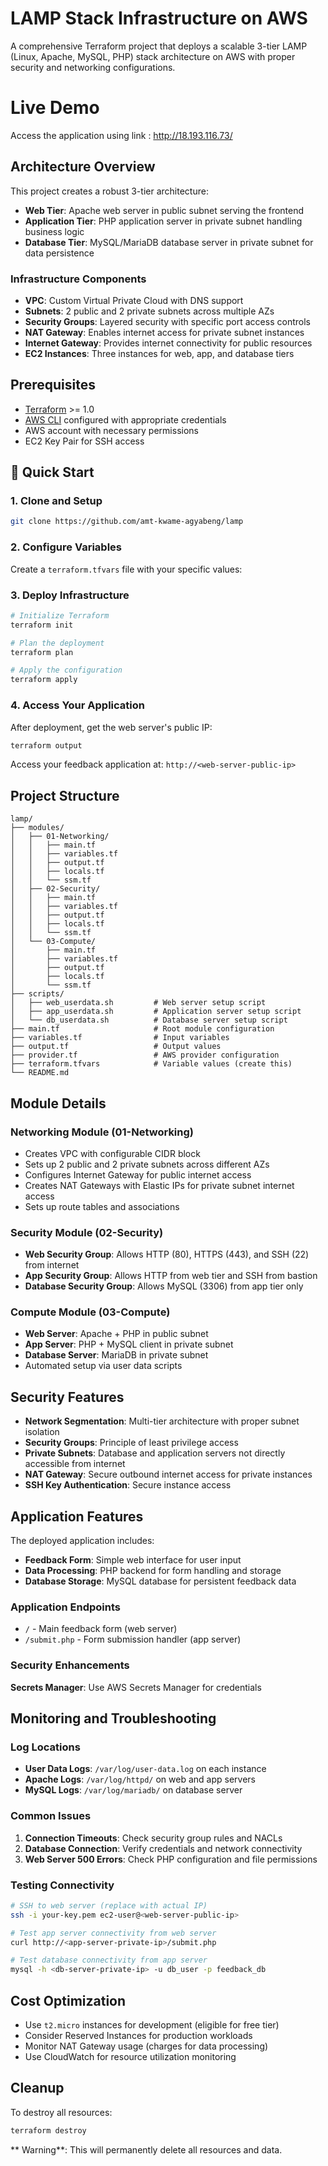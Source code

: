 # LAMP Stack Infrastructure on AWS

A comprehensive Terraform project that deploys a scalable 3-tier LAMP (Linux, Apache, MySQL, PHP) stack architecture on AWS with proper security and networking configurations.

# Live Demo
Access the application using link : http://18.193.116.73/

##  Architecture Overview

This project creates a robust 3-tier architecture:

- **Web Tier**: Apache web server in public subnet serving the frontend
- **Application Tier**: PHP application server in private subnet handling business logic
- **Database Tier**: MySQL/MariaDB database server in private subnet for data persistence

### Infrastructure Components

- **VPC**: Custom Virtual Private Cloud with DNS support
- **Subnets**: 2 public and 2 private subnets across multiple AZs
- **Security Groups**: Layered security with specific port access controls
- **NAT Gateway**: Enables internet access for private subnet instances
- **Internet Gateway**: Provides internet connectivity for public resources
- **EC2 Instances**: Three instances for web, app, and database tiers

## Prerequisites

- [Terraform](https://www.terraform.io/downloads.html) >= 1.0
- [AWS CLI](https://aws.amazon.com/cli/) configured with appropriate credentials
- AWS account with necessary permissions
- EC2 Key Pair for SSH access

## 🚀 Quick Start

### 1. Clone and Setup

```bash
git clone https://github.com/amt-kwame-agyabeng/lamp

```

### 2. Configure Variables

Create a `terraform.tfvars` file with your specific values:


### 3. Deploy Infrastructure

```bash
# Initialize Terraform
terraform init

# Plan the deployment
terraform plan

# Apply the configuration
terraform apply
```

### 4. Access Your Application

After deployment, get the web server's public IP:

```bash
terraform output
```

Access your feedback application at: `http://<web-server-public-ip>`

##  Project Structure

```
lamp/
├── modules/
│   ├── 01-Networking/         
│   │   ├── main.tf
│   │   ├── variables.tf
│   │   ├── output.tf
│   │   ├── locals.tf
│   │   └── ssm.tf
│   ├── 02-Security/            
│   │   ├── main.tf
│   │   ├── variables.tf
│   │   ├── output.tf
│   │   ├── locals.tf
│   │   └── ssm.tf
│   └── 03-Compute/            
│       ├── main.tf
│       ├── variables.tf
│       ├── output.tf
│       ├── locals.tf
│       └── ssm.tf
├── scripts/
│   ├── web_userdata.sh         # Web server setup script
│   ├── app_userdata.sh         # Application server setup script
│   └── db_userdata.sh          # Database server setup script
├── main.tf                     # Root module configuration
├── variables.tf                # Input variables
├── output.tf                   # Output values
├── provider.tf                 # AWS provider configuration
├── terraform.tfvars            # Variable values (create this)
└── README.md                   
```

##  Module Details

### Networking Module (01-Networking)

- Creates VPC with configurable CIDR block
- Sets up 2 public and 2 private subnets across different AZs
- Configures Internet Gateway for public internet access
- Creates NAT Gateways with Elastic IPs for private subnet internet access
- Sets up route tables and associations

### Security Module (02-Security)

- **Web Security Group**: Allows HTTP (80), HTTPS (443), and SSH (22) from internet
- **App Security Group**: Allows HTTP from web tier and SSH from bastion
- **Database Security Group**: Allows MySQL (3306) from app tier only

### Compute Module (03-Compute)

- **Web Server**: Apache + PHP in public subnet
- **App Server**: PHP + MySQL client in private subnet
- **Database Server**: MariaDB in private subnet
- Automated setup via user data scripts

## Security Features

- **Network Segmentation**: Multi-tier architecture with proper subnet isolation
- **Security Groups**: Principle of least privilege access
- **Private Subnets**: Database and application servers not directly accessible from internet
- **NAT Gateway**: Secure outbound internet access for private instances
- **SSH Key Authentication**: Secure instance access

## Application Features

The deployed application includes:

- **Feedback Form**: Simple web interface for user input
- **Data Processing**: PHP backend for form handling and storage
- **Database Storage**: MySQL database for persistent feedback data


### Application Endpoints

- `/` - Main feedback form (web server)
- `/submit.php` - Form submission handler (app server)


### Security Enhancements

 **Secrets Manager**: Use AWS Secrets Manager for credentials


## Monitoring and Troubleshooting

### Log Locations

- **User Data Logs**: `/var/log/user-data.log` on each instance
- **Apache Logs**: `/var/log/httpd/` on web and app servers
- **MySQL Logs**: `/var/log/mariadb/` on database server

### Common Issues

1. **Connection Timeouts**: Check security group rules and NACLs
2. **Database Connection**: Verify credentials and network connectivity
3. **Web Server 500 Errors**: Check PHP configuration and file permissions

### Testing Connectivity

```bash
# SSH to web server (replace with actual IP)
ssh -i your-key.pem ec2-user@<web-server-public-ip>

# Test app server connectivity from web server
curl http://<app-server-private-ip>/submit.php

# Test database connectivity from app server
mysql -h <db-server-private-ip> -u db_user -p feedback_db
```

##  Cost Optimization

- Use `t2.micro` instances for development (eligible for free tier)
- Consider Reserved Instances for production workloads
- Monitor NAT Gateway usage (charges for data processing)
- Use CloudWatch for resource utilization monitoring

##  Cleanup

To destroy all resources:

```bash
terraform destroy
```

** Warning**: This will permanently delete all resources and data.





